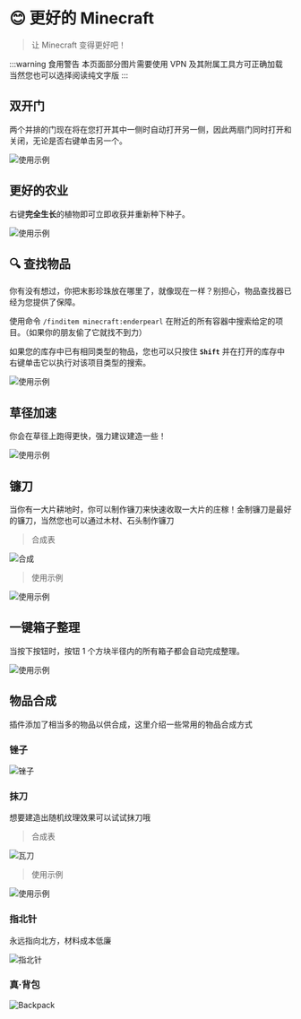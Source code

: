 # 😊 更好的 Minecraft

> 让 Minecraft 变得更好吧！

:::warning 食用警告
本页面部分图片需要使用 VPN 及其附属工具方可正确加载
当然您也可以选择阅读纯文字版
:::

## 双开门

两个并排的门现在将在您打开其中一侧时自动打开另一侧，因此两扇门同时打开和关闭，无论是否右键单击另一个。

![使用示例](pic/double-doors.gif)

## 更好的农业

右键**完全生长**的植物即可立即收获并重新种下种子。

![使用示例](pic/better-harvesting.gif)

## 🔍 查找物品

你有没有想过，你把末影珍珠放在哪里了，就像现在一样？别担心，物品查找器已经为您提供了保障。

使用命令 `/finditem minecraft:enderpearl` 在附近的所有容器中搜索给定的项目。（如果你的朋友偷了它就找不到力）

如果您的库存中已有相同类型的物品，您也可以只按住 **`Shift`** 并在打开的库存中右键单击它以执行对该项目类型的搜索。

![使用示例](pic/find_item.gif)

## 草径加速

你会在草径上跑得更快，强力建议建造一些！

![使用示例](pic/grass-paths.gif)

## 镰刀

当你有一大片耕地时，你可以制作镰刀来快速收取一大片的庄稼！金制镰刀是最好的镰刀，当然您也可以通过木材、石头制作镰刀

> 合成表

![合成](pic/pic5.png)

> 使用示例

![使用示例](pic/sickle.gif)

## 一键箱子整理

当按下按钮时，按钮 1 个方块半径内的所有箱子都会自动完成整理。

![使用示例](pic/chest-sorting.gif)

## 物品合成

插件添加了相当多的物品以供合成，这里介绍一些常用的物品合成方式

### 锉子

![锉子](pic/pic1.png)

### 抹刀

想要建造出随机纹理效果可以试试抹刀哦

> 合成表

![瓦刀](pic/pic2.png)

> 使用示例

![使用示例](pic/trowel.gif)

### 指北针

永远指向北方，材料成本低廉

![指北针](pic/pic3.png)

### 真·背包

![Backpack](pic/pic4.png)

<!--
## 相关链接

[插件官方网站](https://oddlama.github.io/vane/)
-->
